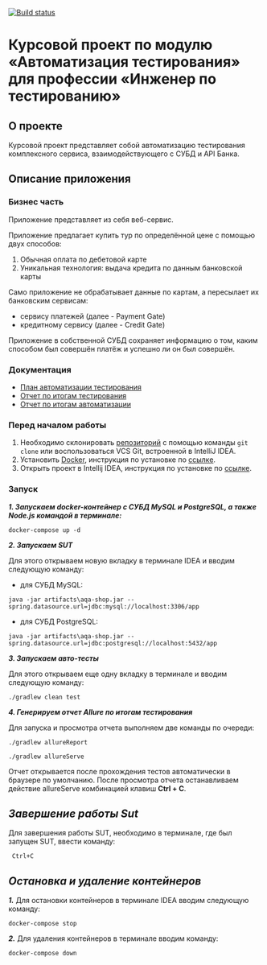 [![Build status](https://ci.appveyor.com/api/projects/status/tutrf8r8y8wjs9yh/branch/master?svg=true)](https://ci.appveyor.com/project/SergeiVlasov1/aqa-course-project/branch/master)

# Курсовой проект по модулю «Автоматизация тестирования» для профессии «Инженер по тестированию»
## О проекте

Курсовой проект представляет собой автоматизацию тестирования комплексного сервиса, взаимодействующего с СУБД и API Банка.

## Описание приложения

### Бизнес часть

Приложение представляет из себя веб-сервис.

Приложение предлагает купить тур по определённой цене с помощью двух способов:
1. Обычная оплата по дебетовой карте
2. Уникальная технология: выдача кредита по данным банковской карты

Само приложение не обрабатывает данные по картам, а пересылает их банковским сервисам:
* сервису платежей (далее - Payment Gate)
* кредитному сервису (далее - Credit Gate)

Приложение в собственной СУБД сохраняет информацию о том, каким способом был совершён платёж и успешно ли он был совершён.

### Документация

- [План автоматизации тестирования](https://github.com/SergeiVlasov1/AQA_Course_Project/tree/master/docs/TestPlan.md)
- [Отчет по итогам тестирования](https://github.com/SergeiVlasov1/AQA_Course_Project/blob/master/docs/Report.md)
- [Отчет по итогам автоматизации](https://github.com/SergeiVlasov1/AQA_Course_Project/blob/master/docs/Summary.md)

### Перед началом работы

1. Необходимо склонировать [репозиторий](https://github.com/SergeiVlasov1/AQA_Course_Project) с помощью команды `git clone` или воспользоваться VCS Git, встроенной в IntelliJ IDEA.
2. Установить [Docker](https://www.docker.com/), инструкция по установке по [ссылке](https://github.com/netology-code/aqa-homeworks/blob/master/docker/installation.md).
3. Открыть проект в Intellij IDEA, инструкция по установке по [ссылке](https://github.com/netology-code/javaqa-homeworks/blob/master/intro/idea.md).

### Запуск

***1. Запускаем docker-контейнер с СУБД MySQL и PostgreSQL, а также Node.js командой в терминале:***
```
docker-compose up -d
```
***2. Запускаем SUT***

Для этого открываем новую вкладку в терминале IDEA и вводим следующую команду:

- для СУБД MySQL:

```
java -jar artifacts\aqa-shop.jar --spring.datasource.url=jdbc:mysql://localhost:3306/app
```
- для СУБД PostgreSQL:
```
java -jar artifacts\aqa-shop.jar --spring.datasource.url=jdbc:postgresql://localhost:5432/app
```

***3. Запускаем авто-тесты***

Для этого открываем еще одну вкладку в терминале и вводим следующую команду:

```
./gradlew clean test
```

***4. Генерируем отчет Allure по итогам тестирования***

Для запуска и просмотра отчета выполняем две команды по очереди:
```
./gradlew allureReport
```
```
./gradlew allureServe
```
Отчет открывается после прохождения тестов автоматически в браузере по умолчанию.
После просмотра отчета останавливаем действие allureServe комбинацией клавиш **Ctrl + C**.
## ***Завершение работы Sut***
Для завершения работы SUT, необходимо в терминале, где был запущен SUT, ввести команду:
```
 Ctrl+C
```
## ***Остановка и удаление контейнеров***
***1.*** Для остановки контейнеров в терминале IDEA вводим следующую команду:
```
docker-compose stop
``` 
***2.*** Для удаления контейнеров в терминале вводим команду:
```
docker-compose down
``` 
